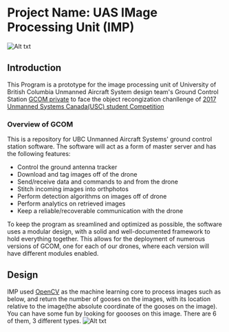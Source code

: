 Project Name: UAS IMage Processing Unit (IMP)
============================================
![Alt txt](https://github.com/Rainerino/UAS_IMP/blob/master/Team%20picture.JPG "Optional Title")
## Introduction

This Program is a prototype for the image processing unit of University of British Columbia Unmanned Aircraft System design team's Ground Control Station [GCOM private](https://github.com/ubcuas/GCOM) to face the object recongization chanllenge of [2017 Unmanned Systems Canada(USC) student Competition](https://www.unmannedsystems.ca/home/students/student-competition-details/)

### Overview of GCOM

This is a repository for UBC Unmanned Aircraft Systems' ground control station software. The software will act as a form of master server and has the following features:

* Control the ground antenna tracker
* Download and tag images off of the drone
* Send/receive data and commands to and from the drone
* Stitch incoming images into orthphotos
* Perform detection algorithms on images off of drone
* Perform analytics on retrieved images
* Keep a reliable/recoverable communication with the drone


To keep the program as sreamlined and optimized as possible, the software uses a modular design, with a solid and well-documented framework to hold everything together. This allows for the deployment of numerous versions of GCOM, one for each of our drones, where each version will have different modules enabled.

## Design

IMP used [OpenCV](http://opencv.org/) as the machine learning core to process images such as below, and return the number of gooses on the images, with its location relative to the image(the absolute coordinate of the gooses on the image). You can have some fun by looking for goooses on this image. There are 6 of them, 3 different types.
![Alt txt](https://github.com/Rainerino/UAS_IMP/blob/master/Testing%20images.jpg, "Optional Title")